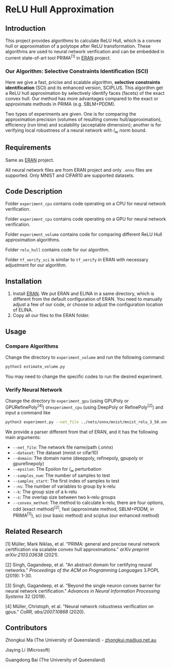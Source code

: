 # ReLU Hull Approximation

## Introduction

This project provides algorithms to calculate ReLU Hull, which is a convex hull or approximation of a polytope after ReLU transformation. These algorithms are used to neural network verification and can be embedded in current state-of-art tool PRIMA<sup>[1]</sup> in [ERAN](https://github.com/eth-sri/eran) project.

### Our Algorithm: Selective Constraints Identification (SCI)

Here we give a fast, pricise and scalable algorithm, **selective constraints identification** (SCI) and its enhanced version, SCIPLUS. This algorithm get a ReLU hull approximation by selectively identify faces (facets) of the exact convex hull. Our method has more advantages compared to the exact or approximate methods in PRIMA (e.g. SBLM+PDDM).

Two types of experiments are given. One is for comparing the approximation precision (volumes of resulting convex hull/approximation), efficiency (run time) and scalability (acceptable dimension); another is for verifying local robustness of a neural network with $l_{\infty}$ norm bound.

## Requirements

Same as [ERAN](https://github.com/eth-sri/eran) project. 

All neural network files are from ERAN project and only `.onnx` files are supported. Only MNIST and CIFAR10 are supported datasets.

## Code Description

Folder `experiment_cpu` contains code operating on a CPU for neural network verification.

Folder `experiment_cpu` contains code operating on a GPU for neural network verification.

Folder `experiment_volume` contains code for comparing different ReLU Hull approximation algorithms.

Folder `relu_hull` contains code for our algorithm.

Folder `tf_verify_sci` is similar to `tf_verify` in ERAN with necessary adjustment for our algorithm.

## Installation

1. Install [ERAN](https://github.com/eth-sri/eran). We put ERAN and ELINA in a same directory, which is different from the default configuration of ERAN. You need to manually adjust a few of our code, or choose to adjust the configuration location of ELINA.
2. Copy all our files to the ERAN folder.

## Usage

### Compare Algorithms

Change the directory to `experiment_volume` and run the following command:

```bash
python3 estimate_volume.py
```

You may need to change the specific codes to run the desired experiment.

### Verify Neural Network

Change the directory to `experiment_gpu` (using GPUPoly or GPURefinePoly<sup>[4]</sup>) or`experiment_cpu` (using DeepPoly or RefinePoly<sup>[2]</sup>) and input a command like

```bash
python3 experiment.py --net_file ../nets/onnx/mnist/mnist_relu_3_50.onnx --dataset mnist --domain refinegpupoly --epsilon 0.1 --ns 20 --k 3 --s 1 --convex_method sci
```

We provide a parser different from that of ERAN, and it has the following main arguments:

- `--net_file`: The network file name/path (.onnx)
- `--dataset`: The dataset (mnist or cifar10)
- `--domain`: The domain name (deeppoly, refinepoly, gpupoly or gpurefinepoly)
- `--epsilon`: The Epsilon for $l_\infty$ perturbation
- `--samples_num`: The number of samples to test
- `--samples_start`: The first index of samples to test
- `--ns`: The number of variables to group by k-relu
- `--k`: The group size of a k-relu
- `--s`: The overlap size between two k-relu groups
- `--convex_method`: The method to calculate k-relu, there are four options, cdd (exact method)<sup>[2]</sup>, fast (approximate method, SBLM+PDDM, in PRIMA<sup>[1]</sup>), sci (our basic method) and sciplus (our enhanced method)

## Related Research

[1] Müller, Mark Niklas, et al. "PRIMA: general and precise neural network certification via scalable convex hull approximations." *arXiv preprint arXiv:2103.03638* (2021).

[2] Singh, Gagandeep, et al. "An abstract domain for certifying neural networks." *Proceedings of the ACM on Programming Languages* 3.POPL (2019): 1-30.

[3] Singh, Gagandeep, et al. "Beyond the single neuron convex barrier for neural network certification." *Advances in Neural Information Processing Systems* 32 (2019).

[4] Müller, Christoph, et al. "Neural network robustness verification on gpus." *CoRR, abs/2007.10868* (2020).

## Contributors

Zhongkui Ma (The University of Queensland) - zhongkui.ma@uq.net.au

Jiaying Li (Microsoft)

Guangdong Bai (The University of Queensland)